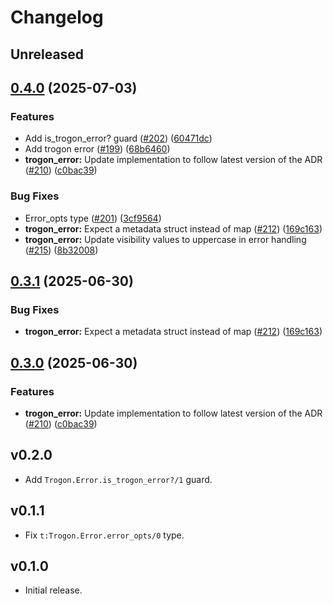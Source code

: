 # Changelog

## Unreleased

## [0.4.0](https://github.com/straw-hat-team/beam-monorepo/compare/trogon_error@v0.3.1...trogon_error@v0.4.0) (2025-07-03)


### Features

* Add is_trogon_error? guard ([#202](https://github.com/straw-hat-team/beam-monorepo/issues/202)) ([60471dc](https://github.com/straw-hat-team/beam-monorepo/commit/60471dce2c399468105403e6904872a33e2fa248))
* Add trogon error ([#199](https://github.com/straw-hat-team/beam-monorepo/issues/199)) ([68b6460](https://github.com/straw-hat-team/beam-monorepo/commit/68b646087eca46a3011e804fd51cf964cf580202))
* **trogon_error:** Update implementation to follow latest version of the ADR ([#210](https://github.com/straw-hat-team/beam-monorepo/issues/210)) ([c0bac39](https://github.com/straw-hat-team/beam-monorepo/commit/c0bac3928c52c5543880101d2c3311b5cc15dce3))


### Bug Fixes

* Error_opts type ([#201](https://github.com/straw-hat-team/beam-monorepo/issues/201)) ([3cf9564](https://github.com/straw-hat-team/beam-monorepo/commit/3cf95648d62dbfb0200a50b91ece90d54717cb5b))
* **trogon_error:** Expect a metadata struct instead of map ([#212](https://github.com/straw-hat-team/beam-monorepo/issues/212)) ([169c163](https://github.com/straw-hat-team/beam-monorepo/commit/169c163888644ffd783fc0cf99f91c84196286ad))
* **trogon_error:** Update visibility values to uppercase in error handling ([#215](https://github.com/straw-hat-team/beam-monorepo/issues/215)) ([8b32008](https://github.com/straw-hat-team/beam-monorepo/commit/8b32008864baa01fec71867231ca1e42324e8750))

## [0.3.1](https://github.com/straw-hat-team/beam-monorepo/compare/trogon_error@v0.3.0...trogon_error@v0.3.1) (2025-06-30)


### Bug Fixes

* **trogon_error:** Expect a metadata struct instead of map ([#212](https://github.com/straw-hat-team/beam-monorepo/issues/212)) ([169c163](https://github.com/straw-hat-team/beam-monorepo/commit/169c163888644ffd783fc0cf99f91c84196286ad))

## [0.3.0](https://github.com/straw-hat-team/beam-monorepo/compare/trogon_error@v0.2.0...trogon_error@v0.3.0) (2025-06-30)


### Features

* **trogon_error:** Update implementation to follow latest version of the ADR ([#210](https://github.com/straw-hat-team/beam-monorepo/issues/210)) ([c0bac39](https://github.com/straw-hat-team/beam-monorepo/commit/c0bac3928c52c5543880101d2c3311b5cc15dce3))

## v0.2.0

- Add `Trogon.Error.is_trogon_error?/1` guard.

## v0.1.1

- Fix `t:Trogon.Error.error_opts/0` type.

## v0.1.0

- Initial release.
